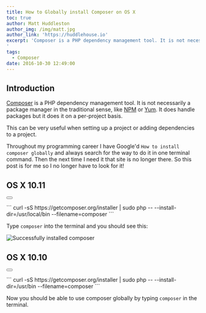```yaml
---
title: How to Globally install Composer on OS X
toc: true
author: Matt Huddleston
author_img: /img/matt.jpg
author_link: 'https://huddlehouse.io'
excerpt: 'Composer is a PHP dependency management tool. It is not necessarily a package manager in the traditional sense, like NPM or Yum. It does handle packages but it does it on a per-project basis.
'
tags:
  - Composer
date: 2016-10-30 12:49:00
---
```

## Introduction

[Composer](https://getcomposer.org) is a PHP dependency management tool. It is not necessarily a package manager in the traditional sense, like [NPM](https://www.npmjs.com/) or [Yum](https://fedoraproject.org/wiki/Yum). It does handle packages but it does it on a per-project basis.

This can be very useful when setting up a project or adding dependencies to a project.

Throughout my programming career I have Google'd `How to install composer globally` and always search for the way to do it in one terminal command. Then the next time I need it that site is no longer there. So this post is for me so I no longer have to look for it!

## OS X 10.11
<button class="right copy btn" data-clipboard-target="#linux"><i class="fa fa-clipboard"></i></button>
<div id='linux'>
```
curl -sS https://getcomposer.org/installer | sudo php -- --install-dir=/usr/local/bin --filename=composer
```
</div>

Type `composer` into the terminal and you should see this:

![Successfully installed composer](composer.png)

## OS X 10.10

<button class="right copy btn" data-clipboard-target="#linux2"><i class="fa fa-clipboard"></i></button>
<div id='linux2'>
```
curl -sS https://getcomposer.org/installer | sudo php -- --install-dir=/usr/bin --filename=composer  
```
</div>

Now you should be able to use composer globally by typing `composer` in the terminal.
